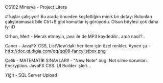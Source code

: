 CS102 Minerva - Project Litera

#Tuşlar çalışıyor!
Bu arada önceden keşfettiğim minik bir detay: Butonları çalıştıramasak bile Ctrl+B gibi komutlar iş görüyodu. Olsun böylesi çok daha iyi :D

Orhun, Mert - Merak etmeyin, java ile de MP3 kaydedilir.. ama nasıl?..

Caner - JavaFX CSS, ListView'daki her item için özel renkler. Aynen şu - http://doc.qt.digia.com/qq/qq08-fancylistbox.png

Çelik - MATEMATİK SINAVLARI! - "New Note" bug. Not silme sorunları. Encryption. JavaFX CSS. UI Builder işleri...

Yiğit - SQL Server Upload
